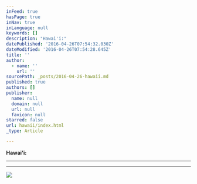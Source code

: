 ```yaml
---
inFeed: true
hasPage: true
inNav: true
inLanguage: null
keywords: []
description: "Hawai'i:"
datePublished: '2016-04-26T07:54:32.030Z'
dateModified: '2016-04-26T07:54:28.645Z'
title: ''
author:
  - name: ''
    url: ''
sourcePath: _posts/2016-04-26-hawaii.md
published: true
authors: []
publisher:
  name: null
  domain: null
  url: null
  favicon: null
starred: false
url: hawaii/index.html
_type: Article

---
```

**Hawai'i:**

****

****
![](https://the-grid-user-content.s3-us-west-2.amazonaws.com/52abc7f1-948e-4814-8e8c-2328e1c4a18b.jpg)